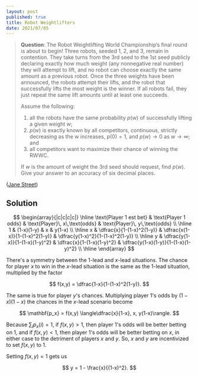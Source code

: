 ```yaml
---
layout: post
published: true
title: Robot Weightlifters
date: 2021/07/05
---
```


>**Question**: The Robot Weightlifting World Championship’s final round is about to begin! Three robots, seeded 1, 2, and 3, remain in contention. They take turns from the 3rd seed to the 1st seed publicly declaring exactly how much weight (any nonnegative real number) they will attempt to lift, and no robot can choose exactly the same amount as a previous robot. Once the three weights have been announced, the robots attempt their lifts, and the robot that successfully lifts the most weight is the winner. If all robots fail, they just repeat the same lift amounts until at least one succeeds.
>
>Assume the following:
>
>1. all the robots have the same probability $p(w)$ of successfully lifting a given weight $w$;
>2. $p(w)$ is exactly known by all competitors, continuous, strictly decreasing as the w increases, $p(0) = 1,$ and $p(w) \rightarrow 0$ as $w \rightarrow \infty$; and
>3. all competitors want to maximize their chance of winning the RWWC.
>
>If $w$ is the amount of weight the 3rd seed should request, find $p(w).$ Give your answer to an accuracy of six decimal places.

<!--more-->

([Jane Street](https://www.janestreet.com/puzzles/robot-weightlifting-index/))

## Solution

$$
\begin{array}{|c|c|c|c|} \hline
\text{Player 1 est bet} & \text{Player 1 odds} & \text{Player}\, x\,\text{odds} & \text{Player}\, y\,\text{odds} \\ \hline
1 & (1-x)(1-y) & x & y(1-x) \\ \hline
x & \dfrac{x}{1-(1-x)^2(1-y)} & \dfrac{x(1-x)}{1-(1-x)^2(1-y)} & \dfrac{y(1-x)^2}{1-(1-x)^2(1-y)} \\ \hline
y & \dfrac{y(1-x)}{1-(1-x)(1-y)^2} & \dfrac{x}{1-(1-x)(1-y)^2} & \dfrac{y(1-x)(1-y)}{1-(1-x)(1-y)^2} \\ \hline
\end{array}
$$

There's a symmetry between the $1$-lead and $x$-lead situations. The chance for player $x$ to win in the $x$-lead situation is the same as the $1$-lead situation, multiplied by the factor

$$ f(x,y) = \dfrac{1-x}{1-(1-x)^2(1-y)}. $$

The same is true for player $y$'s chances. Multiplying player $1$'s odds by $(1-x)(1-x)$ the chances in the $x$-lead scenario become

$$ \mathbf{p_x} = f(x,y) \langle\dfrac{x}{1-x}, x, y(1-x)\rangle. $$

Because $\sum_i p_x(i) = 1,$ if $f(x,y) > 1,$ then player $1$'s odds will be better betting on $1,$ and if $f(x,y) < 1,$ then player $1$'s odds will be better betting on $x,$ in either case to the detriment of players $x$ and $y.$ So, $x$ and $y$ are incentivized to set $f(x,y)$ to $1.$

Setting $f(x,y) = 1$ gets us

$$ y = 1 - \frac{x}{(1-x)^2}. $$




<br>
